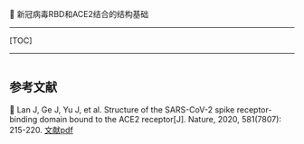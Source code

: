 👏 新冠病毒RBD和ACE2结合的结构基础

---
[TOC]

---

![]()

## 参考文献
📜 Lan J, Ge J, Yu J, et al. Structure of the SARS-CoV-2 spike receptor-binding domain bound to the ACE2 receptor[J]. Nature, 2020, 581(7807): 215-220. [文献pdf](./新冠病毒RBD和ACE2结合的结构基础)
